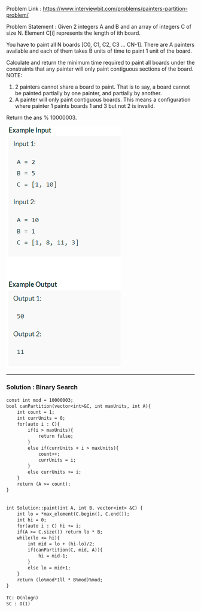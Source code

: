 Problem Link : https://www.interviewbit.com/problems/painters-partition-problem/

Problem Statement : Given 2 integers A and B and an array of integers C of size N. Element C[i] represents the length of ith board.

 You have to paint all N boards [C0, C1, C2, C3 … CN-1]. There are A painters available and each of them takes B units of time to paint 1 unit of the board.

Calculate and return the minimum time required to paint all boards under the constraints that any painter will only paint contiguous sections of the board.<br>
 NOTE: <br>
 1. 2 painters cannot share a board to paint. That is to say, a board cannot be painted partially by one painter, and partially by another.<br>
 2. A painter will only paint contiguous boards. This means a configuration where painter 1 paints boards 1 and 3 but not 2 is invalid.

 Return the ans % 10000003.

![](./images/26.PNG)

--------------------------------------------------------------------------------------------------

### Solution : Binary Search

```
const int mod = 10000003;
bool canPartition(vector<int>&C, int maxUnits, int A){
    int count = 1;
    int currUnits = 0;
    for(auto i : C){
        if(i > maxUnits){
            return false;
        }
        else if(currUnits + i > maxUnits){
            count++;
            currUnits = i;
        }
        else currUnits += i;
    }
    return (A >= count);
}


int Solution::paint(int A, int B, vector<int> &C) {
    int lo = *max_element(C.begin(), C.end());
    int hi = 0;
    for(auto i : C) hi += i;
    if(A >= C.size()) return lo * B;
    while(lo <= hi){
        int mid = lo + (hi-lo)/2;
        if(canPartition(C, mid, A)){
            hi = mid-1;
        }
        else lo = mid+1;
    }
    return (lo%mod*1ll * B%mod)%mod;
}

TC: O(nlogn)
SC : O(1)
```